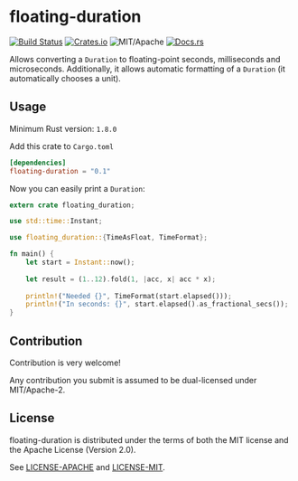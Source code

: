 # floating-duration

[![Build Status][bi]][bl] [![Crates.io][ci]][cl] ![MIT/Apache][li] [![Docs.rs][di]][dl]

[bi]: https://travis-ci.org/torkleyy/floating-duration.svg?branch=master
[bl]: https://travis-ci.org/torkleyy/floating-duration

[ci]: https://img.shields.io/crates/v/floating-duration.svg
[cl]: https://crates.io/crates/floating-duration/

[li]: https://img.shields.io/badge/license-MIT%2FApache-blue.svg

[di]: https://docs.rs/floating-duration/badge.svg
[dl]: https://docs.rs/floating-duration/

Allows converting a `Duration` to floating-point seconds, milliseconds and microseconds. 
Additionally, it allows automatic formatting of a `Duration` (it automatically chooses
a unit).

## Usage

Minimum Rust version: `1.8.0`

Add this crate to `Cargo.toml`

```toml
[dependencies]
floating-duration = "0.1"
```

Now you can easily print a `Duration`:

```rust
extern crate floating_duration;

use std::time::Instant;

use floating_duration::{TimeAsFloat, TimeFormat};

fn main() {
    let start = Instant::now();
    
    let result = (1..12).fold(1, |acc, x| acc * x);
    
    println!("Needed {}", TimeFormat(start.elapsed()));
    println!("In seconds: {}", start.elapsed().as_fractional_secs());
}
```

## Contribution

Contribution is very welcome!

Any contribution you submit is assumed to be
dual-licensed under MIT/Apache-2.

## License

floating-duration is distributed under the terms of both the MIT license 
and the Apache License (Version 2.0).

See [LICENSE-APACHE](LICENSE-APACHE) and [LICENSE-MIT](LICENSE-MIT).
